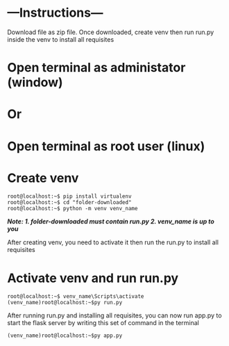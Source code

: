 # —Instructions—
Download file as zip file. 
Once downloaded, create venv then run run.py inside the venv to install all requisites

# Open terminal as administator (window)
# Or
# Open terminal as root user (linux)

# Create venv 
```console
root@localhost:~$ pip install virtualenv
root@localhost:~$ cd "folder-downloaded"
root@localhost:~$ python -m venv venv_name
```
***Note: 1. folder-downloaded must contain run.py 2. venv_name is up to you***

After creating venv, you need to activate it then run the run.py to install all requisites

# Activate venv and run run.py
```console
root@localhost:~$ venv_name\Scripts\activate
(venv_name)root@localhost:~$py run.py
```
After running run.py and installing all requisites, you can now run app.py to start the flask server by writing this set of command in the terminal
```console
(venv_name)root@localhost:~$py app.py
```
